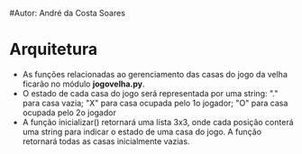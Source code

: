 #Autor: André da Costa Soares
# Arquitetura
* As funções relacionadas ao gerenciamento das casas do
jogo da velha ficarão no módulo **jogovelha.py**.
* O estado de cada casa do jogo será representada por uma
string: "." para casa vazia; "X" para casa ocupada pelo 1o
jogador; "O" para casa ocupada pelo 2o jogador
* A função inicializar() retornará uma lista 3x3, onde cada
posição conterá uma string para indicar o estado de uma
casa do jogo. A função retornará todas as casas
inicialmente vazias.
